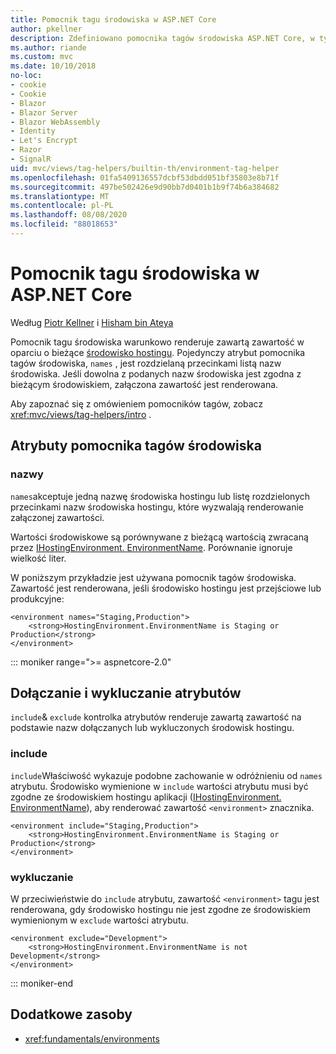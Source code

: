 ```yaml
---
title: Pomocnik tagu środowiska w ASP.NET Core
author: pkellner
description: Zdefiniowano pomocnika tagów środowiska ASP.NET Core, w tym wszystkie właściwości
ms.author: riande
ms.custom: mvc
ms.date: 10/10/2018
no-loc:
- cookie
- Cookie
- Blazor
- Blazor Server
- Blazor WebAssembly
- Identity
- Let's Encrypt
- Razor
- SignalR
uid: mvc/views/tag-helpers/builtin-th/environment-tag-helper
ms.openlocfilehash: 01fa5409136557dcbf53dbdd051bf35803e8b71f
ms.sourcegitcommit: 497be502426e9d90bb7d0401b1b9f74b6a384682
ms.translationtype: MT
ms.contentlocale: pl-PL
ms.lasthandoff: 08/08/2020
ms.locfileid: "88018653"
---
```

# <a name="environment-tag-helper-in-aspnet-core"></a>Pomocnik tagu środowiska w ASP.NET Core

Według [Piotr Kellner](https://peterkellner.net) i [Hisham bin Ateya](https://twitter.com/hishambinateya)

Pomocnik tagu środowiska warunkowo renderuje zawartą zawartość w oparciu o bieżące [środowisko hostingu](xref:fundamentals/environments). Pojedynczy atrybut pomocnika tagów środowiska, `names` , jest rozdzielaną przecinkami listą nazw środowiska. Jeśli dowolna z podanych nazw środowiska jest zgodna z bieżącym środowiskiem, załączona zawartość jest renderowana.

Aby zapoznać się z omówieniem pomocników tagów, zobacz <xref:mvc/views/tag-helpers/intro> .

## <a name="environment-tag-helper-attributes"></a>Atrybuty pomocnika tagów środowiska

### <a name="names"></a>nazwy

`names`akceptuje jedną nazwę środowiska hostingu lub listę rozdzielonych przecinkami nazw środowiska hostingu, które wyzwalają renderowanie załączonej zawartości.

Wartości środowiskowe są porównywane z bieżącą wartością zwracaną przez [IHostingEnvironment. EnvironmentName](xref:Microsoft.AspNetCore.Hosting.IHostingEnvironment.EnvironmentName*). Porównanie ignoruje wielkość liter.

W poniższym przykładzie jest używana pomocnik tagów środowiska. Zawartość jest renderowana, jeśli środowisko hostingu jest przejściowe lub produkcyjne:

```cshtml
<environment names="Staging,Production">
    <strong>HostingEnvironment.EnvironmentName is Staging or Production</strong>
</environment>
```

::: moniker range=">= aspnetcore-2.0"

## <a name="include-and-exclude-attributes"></a>Dołączanie i wykluczanie atrybutów

`include`& `exclude` kontrolka atrybutów renderuje zawartą zawartość na podstawie nazw dołączanych lub wykluczonych środowisk hostingu.

### <a name="include"></a>include

`include`Właściwość wykazuje podobne zachowanie w odróżnieniu od `names` atrybutu. Środowisko wymienione w `include` wartości atrybutu musi być zgodne ze środowiskiem hostingu aplikacji ([IHostingEnvironment. EnvironmentName](xref:Microsoft.AspNetCore.Hosting.IHostingEnvironment.EnvironmentName*)), aby renderować zawartość `<environment>` znacznika.

```cshtml
<environment include="Staging,Production">
    <strong>HostingEnvironment.EnvironmentName is Staging or Production</strong>
</environment>
```

### <a name="exclude"></a>wykluczanie

W przeciwieństwie do `include` atrybutu, zawartość `<environment>` tagu jest renderowana, gdy środowisko hostingu nie jest zgodne ze środowiskiem wymienionym w `exclude` wartości atrybutu.

```cshtml
<environment exclude="Development">
    <strong>HostingEnvironment.EnvironmentName is not Development</strong>
</environment>
```

::: moniker-end

## <a name="additional-resources"></a>Dodatkowe zasoby

* <xref:fundamentals/environments>
